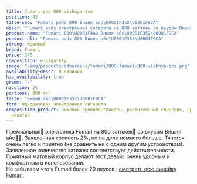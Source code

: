 ```yaml
---
title: fumari-pod-800-vishnya-ice
position: 42
title-seo: "Fumari pods 800 Вишня айс\U0001F352\U0001F9CA"
descr: "Fumari pods электронная сигарета на 800 затяжек со вкусом Вишня айс\U0001F352\U0001F9CA"
product-name: "Fumari 800\U0001F4A8 Вишня айс\U0001F352\U0001F9CA"
product-alt: "Fumari pods 800 Вишня айс\U0001F352\U0001F9CA"
strong: Крепкий
brand: Fumari
price: 240
composition: e-sigarety
image: "/img/products/odnorazki/fumari/800/fumari-800-vishnya-ice.png"
availability-descr: В наличии
has_availability: true
gramm: "-"
nicotine: 2%
portions: 800 тяг
taste: "Вишня айс\U0001F352\U0001F9CA"
form: Одноразовая электронная сигарета
composition-product: Пищевой пропиленгликоль, растительный глицерин, ароматизатор,
  никотин
---
```


Премиальная🥇 электронка Fumari на 800 затяжек💨 со вкусом Вишня айс🍒🧊. Заявленная крепость 2%, но на деле немного больше. Тянется очень легко и приятно (не сравнить ни с одним другим устройством). Заявленное количество затяжек соответствует действительности. Приятный матовый корпус делают этот девайс очень удобным и комфортным в использовании.<br>
Не забываем что у Fumari более 20 вкусов : [смотреть всю линейку Fumari](/fumari).